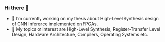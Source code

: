 ### Hi there 👋

- 🔭 I’m currently working on my thesis about High-Level Synthesis design of CNN Inference implemented on FPGAs.
- 🌱 My topics of interest are High-Level Synthesis, Register-Transfer Level Design, Hardware Architecture, Compilers, Operating Systems etc.

<!--
**aris-gk3/aris-gk3** is a ✨ _special_ ✨ repository because its `README.md` (this file) appears on your GitHub profile.

Here are some ideas to get you started:

- 🔭 I’m currently working on my thesis on exploring HLS design of CNN Inference on FPGAs.
- 🌱 My topics of interest are High-Level Synthesis, Register-Transfer Level Design, Hardware Architecture, Compilers, Operating Systems etc.
I’m currently learning ...
- 👯 I’m looking to collaborate on ...
- 🤔 I’m looking for help with ...
- 💬 Ask me about ...
- 📫 How to reach me: ...
- 😄 Pronouns: ...
- ⚡ Fun fact: ...
-->
